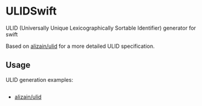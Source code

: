 # ULIDSwift

ULID (Universally Unique Lexicographically Sortable Identifier) generator for swift

Based on [alizain/ulid](https://github.com/alizain/ulid) for a more detailed ULID specification.

## Usage

ULID generation examples:

```swift

```

- [alizain/ulid](https://github.com/alizain/ulid)
